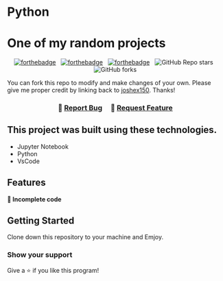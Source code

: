# Python

# One of my random projects

<center>

[![forthebadge](https://forthebadge.com/images/badges/built-with-love.svg)](https://forthebadge.com) &nbsp;
[![forthebadge](https://forthebadge.com/images/badges/made-with-python.svg)](https://forthebadge.com) &nbsp;
[![forthebadge](https://forthebadge.com/images/badges/open-source.svg)](https://forthebadge.com) &nbsp;
![GitHub Repo stars](https://img.shields.io/github/stars/joshex150/Python?color=red&logo=github&style=for-the-badge) &nbsp;
![GitHub forks](https://img.shields.io/github/forks/joshex150/Python?color=red&logo=github&style=for-the-badge)

</center>

You can fork this repo to modify and make changes of your own. Please give me proper credit by linking back to [joshex150](https://github.com/Joshex150/Python). Thanks!

<h3 align="center">
    🔹
    <a href="https://github.com/joshex150/Python/issues">Report Bug</a> &nbsp; &nbsp;
    🔹
    <a href="https://github.com/joshex150/Python/issues">Request Feature</a>
</h3>

## This project was built using these technologies.

- Jupyter Notebook
- Python
- VsCode

## Features

**📄 Incomplete code**

## Getting Started

Clone down this repository to your machine and Emjoy.


### Show your support

Give a ⭐ if you like this program!
